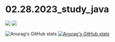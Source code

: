 # 02.28.2023_study_java
<img src="https://img.shields.io/badge/Java-007396?style=flat-square&logo=Java&logoColor=white"/>
<a href="버튼을 눌렀을 때 이동할 링크" target="_blank"><img src="https://img.shields.io/badge/뱃지레이블-배경색?style=뱃지모양&logo=로고&logoColor=로고색상"/></a>


![Anurag's GitHub stats](https://github-readme-stats.vercel.app/api?username=SpaceXdaehan&show_icons=true&theme=radical)
[![Anurag's GitHub stats](https://github-readme-stats.vercel.app/api?username=SpaceXdaehan)](https://github.com/anuraghazra/github-readme-stats)

